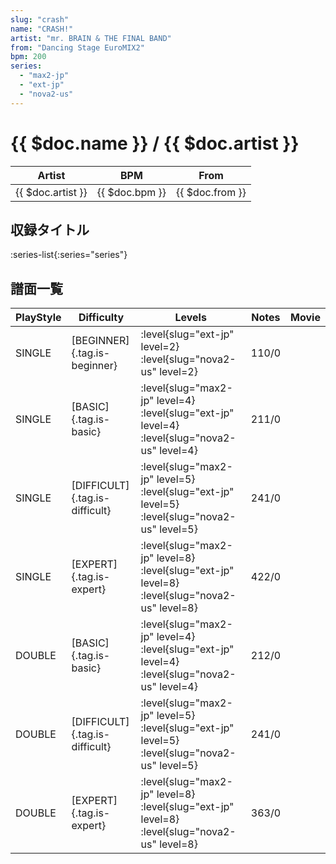 ```yaml
---
slug: "crash"
name: "CRASH!"
artist: "mr. BRAIN & THE FINAL BAND"
from: "Dancing Stage EuroMIX2"
bpm: 200
series:
  - "max2-jp"
  - "ext-jp"
  - "nova2-us"
---
```


# {{ $doc.name }} / {{ $doc.artist }}

|Artist|BPM|From|
|------|---|----|
|{{ $doc.artist }}|{{ $doc.bpm }}|{{ $doc.from }}|

## 収録タイトル

:series-list{:series="series"}

## 譜面一覧

|PlayStyle|Difficulty|Levels|Notes|Movie|
|---------|----------|------|-----|-----|
|SINGLE|[BEGINNER]{.tag.is-beginner}|<div class="field is-grouped is-grouped-multiline">:level{slug="ext-jp" level=2} :level{slug="nova2-us" level=2}</div>|110/0||
|SINGLE|[BASIC]{.tag.is-basic}|<div class="field is-grouped is-grouped-multiline">:level{slug="max2-jp" level=4} :level{slug="ext-jp" level=4} :level{slug="nova2-us" level=4}</div>|211/0||
|SINGLE|[DIFFICULT]{.tag.is-difficult}|<div class="field is-grouped is-grouped-multiline">:level{slug="max2-jp" level=5} :level{slug="ext-jp" level=5} :level{slug="nova2-us" level=5}</div>|241/0||
|SINGLE|[EXPERT]{.tag.is-expert}|<div class="field is-grouped is-grouped-multiline">:level{slug="max2-jp" level=8} :level{slug="ext-jp" level=8} :level{slug="nova2-us" level=8}</div>|422/0||
|DOUBLE|[BASIC]{.tag.is-basic}|<div class="field is-grouped is-grouped-multiline">:level{slug="max2-jp" level=4} :level{slug="ext-jp" level=4} :level{slug="nova2-us" level=4}</div>|212/0||
|DOUBLE|[DIFFICULT]{.tag.is-difficult}|<div class="field is-grouped is-grouped-multiline">:level{slug="max2-jp" level=5} :level{slug="ext-jp" level=5} :level{slug="nova2-us" level=5}</div>|241/0||
|DOUBLE|[EXPERT]{.tag.is-expert}|<div class="field is-grouped is-grouped-multiline">:level{slug="max2-jp" level=8} :level{slug="ext-jp" level=8} :level{slug="nova2-us" level=8}</div>|363/0||
